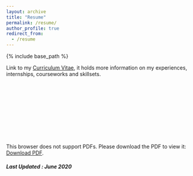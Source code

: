 ```yaml
---
layout: archive
title: "Resume"
permalink: /resume/
author_profile: true
redirect_from:
  - /resume
---
```


{% include base_path %}

Link to my [Curriculum Vitae](https://sudarshan-sh.com/files/Sudarshan_Resume.pdf), it holds more information on my experiences, internships, courseworks and skillsets.


<object data="https://sudo-sh.github.io/files/Sudarshan_Resume.pdf" type="application/pdf" width="700px" height="700px">
    <embed src="https://sudo-sh.github.io/files/Sudarshan_Resume.pdf">
        <p>This browser does not support PDFs. Please download the PDF to view it: <a href="https://sudo-sh.github.io/files/Sudarshan_Resume.pdf">Download PDF</a>.</p>
    </embed>
</object>

##### Last Updated : June 2020
<!-- Education
======
* B.S. in GitHub, GitHub University, 2012
* M.S. in Jekyll, GitHub University, 2014
* Ph.D in Version Control Theory, GitHub University, 2018 (expected)

Work experience
======
* Summer 2015: Research Assistant
  * Github University
  * Duties included: Tagging issues
  * Supervisor: Professor Git

* Fall 2015: Research Assistant
  * Github University
  * Duties included: Merging pull requests
  * Supervisor: Professor Hub
  
Skills
======
* Skill 1
* Skill 2
  * Sub-skill 2.1
  * Sub-skill 2.2
  * Sub-skill 2.3
* Skill 3

Publications
======
  <ul>{% for post in site.publications %}
    {% include archive-single-cv.html %}
  {% endfor %}</ul>
  
Talks
======
  <ul>{% for post in site.talks %}
    {% include archive-single-talk-cv.html %}
  {% endfor %}</ul>
  
Teaching
======
  <ul>{% for post in site.teaching %}
    {% include archive-single-cv.html %}
  {% endfor %}</ul>
  
Service and leadership
======
* Currently signed in to 43 different slack teams
 -->